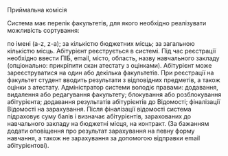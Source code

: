 Приймальна комісія

Система має перелік факультетів, для якого необхідно реалізувати можливість сортування:

по імені (a-z, z-a);
за кількістю бюджетних місць;
за загальною кількістю місць. Абітурієнт реєструється в системі. Під час реєстрації необхідно ввести ПІБ, email, місто, область, назву навчального закладу (опціонально: прикріпити скан атестату з оцінками). Абітурієнт може зареєструватися на один або декілька факультетів.
При реєстрації на факультет студент вводить результати з відповідних предметів, а також оцінки з атестату. Адміністратор системи володіє правами:
додавання, видалення або редагування факультету;
блокування або розблокування абітурієнта;
додавання результатів абітурієнтів до Відомості;
фіналізації Відомості на зарахування. Після фіналізації відомості система підраховує суму балів і визначає абітурієнтів, зарахованих до навчального закладу на бюджетні місця, на контракт. (За бажанням додати оповіщення про результат зарахування на певну форму навчання, а також не зарахування за допомогою відправки email абітурієнтові).

